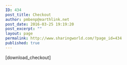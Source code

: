 ```yaml
---
ID: 434
post_title: Checkout
author: pmbenp@earthlink.net
post_date: 2016-03-25 19:19:20
post_excerpt: ""
layout: page
permalink: http://www.sharingworld.com/?page_id=434
published: true
---
```

[download_checkout]